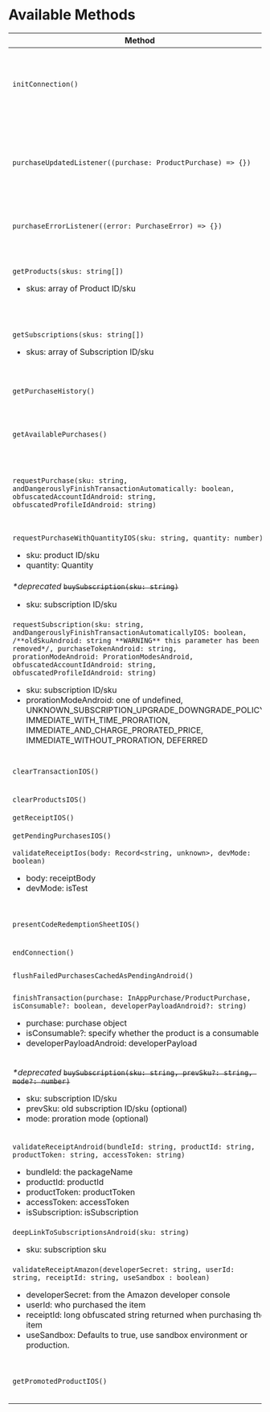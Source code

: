 # Available Methods

| Method                                                                                                                                                                                                                                                                                                                                                                                                                                                                                                                                                                     | Result                                                 | Description                                                                                                                                                                                                                                                                                                                        |
| -------------------------------------------------------------------------------------------------------------------------------------------------------------------------------------------------------------------------------------------------------------------------------------------------------------------------------------------------------------------------------------------------------------------------------------------------------------------------------------------------------------------------------------------------------------------------- | ------------------------------------------------------ | ---------------------------------------------------------------------------------------------------------------------------------------------------------------------------------------------------------------------------------------------------------------------------------------------------------------------------------- |
| `initConnection()`                                                                                                                                                                                                                                                                                                                                                                                                                                                                                                                                                         | `Promise<boolean>`                                     | Init IAP module. On Android this can be called to preload the connection to Play Services. True means the Native SDK was initialized successfully. On iOS, it will simply call `canMakePayments` method and return value which is required for the listeners to work properly.                                                     |
| `purchaseUpdatedListener((purchase: ProductPurchase) => {})`                                                                                                                                                                                                                                                                                                                                                                                                                                                                                                               | `EmitterSubscription`                                  | Register a callback that gets called when the store has any updates to purchases that have not yet been finished, consumed or acknowledged. Returns a React Native `EmitterSubscription` on which you can call `.remove()` to stop receiving updates. Register you listener as soon as possible and react to updates at all times. |
| `purchaseErrorListener((error: PurchaseError) => {})`                                                                                                                                                                                                                                                                                                                                                                                                                                                                                                                      | `EmitterSubscription`                                  | Register a callback that gets called when there has been an error with a purchase. Returns a React Native `EmitterSubscription` on which you can call `.remove()` to stop receiving updates.                                                                                                                                       |
| `getProducts(skus: string[])`<ul><li>skus: array of Product ID/sku</li></ul>                                                                                                                                                                                                                                                                                                                                                                                                                                                                                               | `Promise<Product[]>`                                   | Get a list of products (consumable and non-consumable items, but not subscriptions). Note: With before `iOS 11.2`, this method _will_ also return subscriptions if they are included in your list of SKUs. This is because we cannot differentiate between IAP products and subscriptions prior to `iOS 11.2`.                     |
| `getSubscriptions(skus: string[])`<ul><li>skus: array of Subscription ID/sku</li></ul>                                                                                                                                                                                                                                                                                                                                                                                                                                                                                     | `Promise<Subscription[]>`                              | Get a list of subscriptions. Note: With before `iOS 11.2`, this method _will_ also return products if they are included in your list of SKUs. This is because we cannot differentiate between IAP products and subscriptions prior to `iOS 11.2`.                                                                                  |
| `getPurchaseHistory()`                                                                                                                                                                                                                                                                                                                                                                                                                                                                                                                                                     | `Promise<Purchase[]>`                                  | Gets an inventory of purchases made by the user regardless of consumption status (where possible).                                                                                                                                                                                                                                 |
| `getAvailablePurchases()`                                                                                                                                                                                                                                                                                                                                                                                                                                                                                                                                                  | `Promise<Purchase[]>`                                  | Get all purchases made by the user (either non-consumable, or haven't been consumed yet). On Android, it can be called at app launch, but on iOS, only at restoring purchase is recommended (See: [#747](https://github.com/dooboolab/react-native-iap/issues/747)).                                                               |
| `requestPurchase(sku: string, andDangerouslyFinishTransactionAutomatically: boolean, obfuscatedAccountIdAndroid: string, obfuscatedProfileIdAndroid: string)`<ul></ul>                                                                                                                                                                                                                                                                                                                                                                                                     | `Promise<ProductPurchase>`                             | Request a purchase. `purchaseUpdatedListener` will receive the result.<br/> `andDangerouslyFinishTransactionAutomatically` defaults to `true` for backwards compatibility but this is deprecated and you should set it to false once you're [manually finishing your transactions](../usage_instructions/purchase).                |
| `requestPurchaseWithQuantityIOS(sku: string, quantity: number)`<ul><li>sku: product ID/sku</li><li>quantity: Quantity</li></ul>                                                                                                                                                                                                                                                                                                                                                                                                                                            | `void`                                                 | **iOS only** Buy a product with a specified quantity. `purchaseUpdatedListener` will receive the result                                                                                                                                                                                                                            |
| _\*deprecated_ ~~`buySubscription(sku: string)`~~<ul><li>sku: subscription ID/sku</li></ul>                                                                                                                                                                                                                                                                                                                                                                                                                                                                                | `void`                                                 | Create (buy) a subscription to a sku.                                                                                                                                                                                                                                                                                              |
| `requestSubscription(sku: string, andDangerouslyFinishTransactionAutomaticallyIOS: boolean, /**oldSkuAndroid: string **WARNING** this parameter has been removed*/, purchaseTokenAndroid: string, prorationModeAndroid: ProrationModesAndroid, obfuscatedAccountIdAndroid: string, obfuscatedProfileIdAndroid: string)`<ul><li>sku: subscription ID/sku</li><li>prorationModeAndroid: one of undefined, UNKNOWN_SUBSCRIPTION_UPGRADE_DOWNGRADE_POLICY, IMMEDIATE_WITH_TIME_PRORATION, IMMEDIATE_AND_CHARGE_PRORATED_PRICE, IMMEDIATE_WITHOUT_PRORATION, DEFERRED</li></ul> | <code>Promise<SubscriptionPurchase &#124; null></code> | Create (buy) a subscription to a sku. **Note:** Promise resolves to null when using proratioModesAndroid=DEFERRED, and to a SubscriptionPurchase otherwise                                                                                                                                                                         |
| `clearTransactionIOS()`                                                                                                                                                                                                                                                                                                                                                                                                                                                                                                                                                    | `void`                                                 | **iOS only** Clear up unfinished transanctions which sometimes cause problems. Read more in [#257](https://github.com/dooboolab/react-native-iap/issues/257), [#801](https://github.com/dooboolab/react-native-iap/issues/801).                                                                                                    |
| `clearProductsIOS()`                                                                                                                                                                                                                                                                                                                                                                                                                                                                                                                                                       | `void`                                                 | **iOS only** Clear all products and subscriptions. Read more in below README.                                                                                                                                                                                                                                                      |
| `getReceiptIOS()`                                                                                                                                                                                                                                                                                                                                                                                                                                                                                                                                                          | `Promise<string>`                                      | **iOS only** Get the current receipt.                                                                                                                                                                                                                                                                                              |
| `getPendingPurchasesIOS()`                                                                                                                                                                                                                                                                                                                                                                                                                                                                                                                                                 | `Promise<ProductPurchase[]>`                           | **IOS only** Gets all the transactions which are pending to be finished.                                                                                                                                                                                                                                                           |
| `validateReceiptIos(body: Record<string, unknown>, devMode: boolean)`<ul><li>body: receiptBody</li><li>devMode: isTest</li></ul>                                                                                                                                                                                                                                                                                                                                                                                                                                           | <code>Object &#124; boolean</code>                     | **iOS only** Validate receipt.                                                                                                                                                                                                                                                                                                     |
| `presentCodeRedemptionSheetIOS()`                                                                                                                                                                                                                                                                                                                                                                                                                                                                                                                                          | `Promise<null>`                                        | **iOS only** Availability: `iOS 14.0+` Displays a sheet that enables users to redeem subscription offer codes that you generated in App Store Connect.                                                                                                                                                                             |
| `endConnection()`                                                                                                                                                                                                                                                                                                                                                                                                                                                                                                                                                          | `Promise<void>`                                        | End billing connection.                                                                                                                                                                                                                                                                                                            |
| `flushFailedPurchasesCachedAsPendingAndroid()`                                                                                                                                                                                                                                                                                                                                                                                                                                                                                                                             | `Promise<void>`                                        | **Android only** Consume all 'ghost' purchases (that is, pending payment that already failed but is still marked as pending in Play Store cache)                                                                                                                                                                                   |
| `finishTransaction(purchase: InAppPurchase/ProductPurchase, isConsumable?: boolean, developerPayloadAndroid?: string)`<ul><li>purchase: purchase object</li><li>isConsumable?: specify whether the product is a consumable</li><li>developerPayloadAndroid: developerPayload</li></ul>                                                                                                                                                                                                                                                                                     | `Promise<void>`                                        | This method works for both platforms. Equal to finishTransaction for iOS, consume purchase for Android consumables and acknowledge purchase for Android non-consumables.                                                                                                                                                           |
| _\*deprecated_ ~~`buySubscription(sku: string, prevSku?: string, mode?: number)`~~<ul><li>sku: subscription ID/sku</li><li>prevSku: old subscription ID/sku (optional)</li><li>mode: proration mode (optional)</li></ul>                                                                                                                                                                                                                                                                                                                                                   | `Promise<Purchase>`                                    | **Android only** Create (buy) a subscription to a sku. For upgrading/downgrading subscription on Android pass the second parameter with current subscription ID, on iOS this is handled automatically by store. You can also optionally pass in a proration mode integer for upgrading/downgrading subscriptions on Android        |
| `validateReceiptAndroid(bundleId: string, productId: string, productToken: string, accessToken: string)` <ul><li>bundleId: the packageName</li><li>productId: productId</li><li>productToken: productToken</li><li>accessToken: accessToken</li><li>isSubscription: isSubscription</li></ul>                                                                                                                                                                                                                                                                               | <code>Object &#124; boolean</code>                     | **Android only** Validate receipt.                                                                                                                                                                                                                                                                                                 |
| `deepLinkToSubscriptionsAndroid(sku: string)` <ul><li>sku: subscription sku</li></ul>                                                                                                                                                                                                                                                                                                                                                                                                                                                                                      | `void`                                                 | **Android only** Deep link user into Google Play's subscriptions screen.                                                                                                                                                                                                                                                           |
| `validateReceiptAmazon(developerSecret: string, userId: string, receiptId: string, useSandbox : boolean)` <ul><li>developerSecret: from the Amazon developer console</li><li>userId: who purchased the item</li><li>receiptId: long obfuscated string returned when purchasing the item</li><li>useSandbox: Defaults to true, use sandbox environment or production.</li></ul>                                                                                                                                                                                             | <code>Object &#124; boolean</code>                     | **Amazon only** Validate receipt.                                                                                                                                                                                                                                                                                                  |
| `getPromotedProductIOS()`                                                                                                                                                                                                                                                                                                                                                                                                                                                                                                                                                  | <code>Promise<Product &#124; null></code>              | **IOS only** Returns the productId of the promoted product. Indicates the the App Store purchase should continue from the app instead of the App Store.                                                                                                                                                                            |
